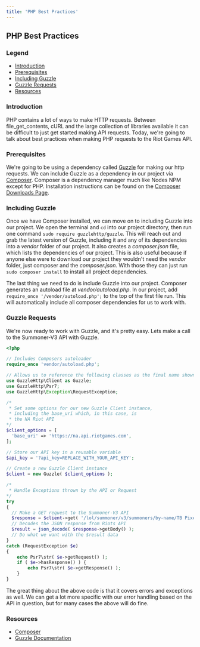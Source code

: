 ```yaml
---
title: 'PHP Best Practices'
---
```


## PHP Best Practices

### Legend

  - [Introduction](#introduction)
  - [Prerequisites](#prerequisites)
  - [Including Guzzle](#including-guzzle)
  - [Guzzle Requests](#guzzle-requests)
  - [Resources](#resources)


### Introduction

PHP contains a lot of ways to make HTTP requests. Between file_get_contents, cURL and the large collection of libraries available it can be difficult to just get started making API requests. Today, we're going to talk about best practices when making PHP requests to the Riot Games API.


### Prerequisites

We're going to be using a dependency called [Guzzle](https://github.com/guzzle/guzzle) for making our http requests. We can include Guzzle as a dependency in our project via [Composer](https://getcomposer.org/). Composer is a dependency manager much like Nodes NPM except for PHP. Installation instructions can be found on the [Composer Downloads Page](https://getcomposer.org/download/).


### Including Guzzle

Once we have Composer installed, we can move on to including Guzzle into our project. We open the terminal and ```cd``` into our project directory, then run one command ```sudo require guzzlehttp/guzzle```. This will reach out and grab the latest version of Guzzle, including it and any of its dependencies into a *vendor* folder of our project. It also creates a *composer.json* file, which lists the dependencies of our project. This is also useful because if anyone else were to download our project they wouldn't need the *vendor* folder, just composer and the *composer.json*. With those they can just run ```sudo composer install``` to install all project dependencies.

The last thing we need to do is include Guzzle into our project. Composer generates an autoload file at *vendor/autoload.php*. In our project, add ```require_once '/vendor/autoload.php';``` to the top of the first file run. This will automatically include all composer dependencies for us to work with.


### Guzzle Requests

We're now ready to work with Guzzle, and it's pretty easy. Lets make a call to the Summoner-V3 API with Guzzle.

```php
<?php

// Includes Composers autoloader
require_once 'vendor/autoload.php';

// Allows us to reference the following classes as the final name shown
use GuzzleHttp\Client as Guzzle;
use GuzzleHttp\Psr7;
use GuzzleHttp\Exception\RequestException;

/*
 * Set some options for our new Guzzle Client instance,
 * including the base_uri which, in this case, is
 * the NA Riot API
*/
$client_options = [
  'base_uri' => 'https://na.api.riotgames.com',
];

// Store our API key in a reusable variable
$api_key = '?api_key=REPLACE_WITH_YOUR_API_KEY';

// Create a new Guzzle Client instance
$client = new Guzzle( $client_options );

/*
 * Handle Exceptions thrown by the API or Request
*/
try
{
  // Make a GET request to the Summoner-V3 API
  $response = $client->get( '/lol/summoner/v3/summoners/by-name/TB Pixel' . $api_key );
  // Decodes the JSON response from Riots API
  $result = json_decode( $response->getBody() );
  // Do what we want with the $result data
}
catch (RequestException $e)
{
    echo Psr7\str( $e->getRequest() );
    if ( $e->hasResponse() ) {
        echo Psr7\str( $e->getResponse() );
    }
}
```

The great thing about the above code is that it covers errors and exceptions as well. We can get a lot more specific with our error handling based on the API in question, but for many cases the above will do fine.

### Resources
  
  - [Composer](https://getcomposer.org/)
  - [Guzzle Documentation](http://docs.guzzlephp.org/en/latest/index.html)
